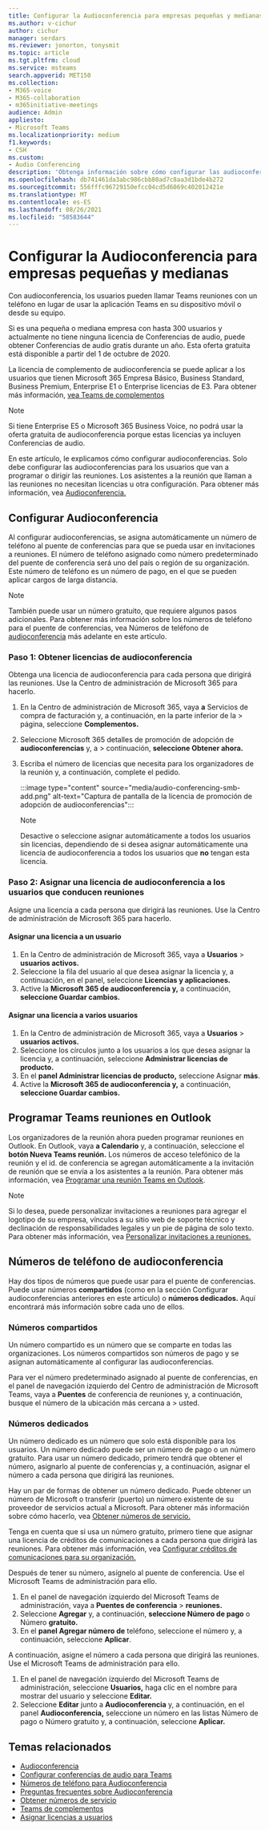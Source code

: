 ```yaml
---
title: Configurar la Audioconferencia para empresas pequeñas y medianas
ms.author: v-cichur
author: cichur
manager: serdars
ms.reviewer: jonorton, tonysmit
ms.topic: article
ms.tgt.pltfrm: cloud
ms.service: msteams
search.appverid: MET150
ms.collection:
- M365-voice
- M365-collaboration
- m365initiative-meetings
audience: Admin
appliesto:
- Microsoft Teams
ms.localizationpriority: medium
f1.keywords:
- CSH
ms.custom:
- Audio Conferencing
description: 'Obtenga información sobre cómo configurar las audioconferencias en su pequeña o mediana empresa para las personas que necesitan usar un teléfono para llamar a las reuniones. '
ms.openlocfilehash: db741461da3abc986cbb80ad7c8aa3d1bde4b272
ms.sourcegitcommit: 556fffc96729150efcc04cd5d6069c402012421e
ms.translationtype: MT
ms.contentlocale: es-ES
ms.lasthandoff: 08/26/2021
ms.locfileid: "58583644"
---
```

# <a name="set-up-audio-conferencing-for-small-and-medium-businesses"></a>Configurar la Audioconferencia para empresas pequeñas y medianas

Con audioconferencia, los usuarios pueden llamar Teams reuniones con un teléfono en lugar de usar la aplicación Teams en su dispositivo móvil o desde su equipo.  

Si es una pequeña o mediana empresa con hasta 300 usuarios y actualmente no tiene ninguna licencia de Conferencias de audio, puede obtener Conferencias de audio gratis durante un año. Esta oferta gratuita está disponible a partir del 1 de octubre de 2020.

La licencia de complemento de audioconferencia se puede aplicar a los usuarios que tienen Microsoft 365 Empresa Básico, Business Standard, Business Premium, Enterprise E1 o Enterprise licencias de E3. Para obtener más información, [vea Teams de complementos](teams-add-on-licensing/microsoft-teams-add-on-licensing.md)

> [!NOTE]
> Si tiene Enterprise E5 o Microsoft 365 Business Voice, no podrá usar la oferta gratuita de audioconferencia porque estas licencias ya incluyen Conferencias de audio.

En este artículo, le explicamos cómo configurar audioconferencias. Solo debe configurar las audioconferencias para los usuarios que van a programar o dirigir las reuniones. Los asistentes a la reunión que llaman a las reuniones no necesitan licencias u otra configuración. Para obtener más información, vea [Audioconferencia.](audio-conferencing-in-office-365.md)

## <a name="set-up-audio-conferencing"></a>Configurar Audioconferencia

Al configurar audioconferencias, se asigna automáticamente un número de teléfono al puente de conferencias para que se pueda usar en invitaciones a reuniones. El número de teléfono asignado como número predeterminado del puente de conferencia será uno del país o región de su organización. Este número de teléfono es un número de pago, en el que se pueden aplicar cargos de larga distancia.

> [!NOTE]
> También puede usar un número gratuito, que requiere algunos pasos adicionales. Para obtener más información sobre los números de teléfono para el puente de conferencias, vea Números de teléfono de [audioconferencia](#audio-conferencing-phone-numbers) más adelante en este artículo.

### <a name="step-1-get-audio-conferencing-licenses"></a>Paso 1: Obtener licencias de audioconferencia

Obtenga una licencia de audioconferencia para cada persona que dirigirá las reuniones. Use la Centro de administración de Microsoft 365 para hacerlo.

1. En la Centro de administración de Microsoft 365, vaya **a** Servicios de compra de facturación y, a continuación, en la parte inferior de la  >  página, seleccione **Complementos.**
2. Seleccione Microsoft 365 detalles de promoción de adopción de **audioconferencias** y, a  >  continuación, **seleccione Obtener ahora.**
3. Escriba el número de licencias que necesita para los organizadores de la reunión y, a continuación, complete el pedido.

    :::image type="content" source="media/audio-conferencing-smb-add.png" alt-text="Captura de pantalla de la licencia de promoción de adopción de audioconferencias":::

    > [!NOTE]
    > Desactive o seleccione asignar automáticamente a todos los usuarios sin licencias, dependiendo de si desea asignar automáticamente una licencia de audioconferencia a todos los usuarios que **no** tengan esta licencia.

### <a name="step-2-assign-an-audio-conferencing-license-to-users-who-lead-meetings"></a>Paso 2: Asignar una licencia de audioconferencia a los usuarios que conducen reuniones

Asigne una licencia a cada persona que dirigirá las reuniones. Use la Centro de administración de Microsoft 365 para hacerlo.

#### <a name="assign-a-license-to-one-user"></a>Asignar una licencia a un usuario

1. En la Centro de administración de Microsoft 365, vaya a **Usuarios**  >  **usuarios activos.**  
2. Seleccione la fila del usuario al que desea asignar la licencia y, a continuación, en el panel, seleccione **Licencias y aplicaciones.**
3. Active la **Microsoft 365 de audioconferencia y,** a continuación, **seleccione Guardar cambios.**

#### <a name="assign-a-license-to-multiple-users"></a>Asignar una licencia a varios usuarios

1. En la Centro de administración de Microsoft 365, vaya a **Usuarios**  >  **usuarios activos.**  
2. Seleccione los círculos junto a los usuarios a los que desea asignar la licencia y, a continuación, seleccione **Administrar licencias de producto.**
3. En el **panel Administrar licencias de producto,** seleccione Asignar **más**.
4. Active la **Microsoft 365 de audioconferencia y,** a continuación, **seleccione Guardar cambios.**  

## <a name="schedule-teams-meetings-in-outlook"></a>Programar Teams reuniones en Outlook

Los organizadores de la reunión ahora pueden programar reuniones en Outlook. En Outlook, vaya **a Calendario** y, a continuación, seleccione el **botón Nueva Teams reunión.** Los números de acceso telefónico de la reunión y el id. de conferencia se agregan automáticamente a la invitación de reunión que se envía a los asistentes a la reunión. Para obtener más información, vea [Programar una reunión Teams en Outlook](https://support.microsoft.com/office/schedule-a-teams-meeting-from-outlook-883cc15c-580f-441a-92ea-0992c00a9b0f).

> [!NOTE]
> Si lo desea, puede personalizar invitaciones a reuniones para agregar el logotipo de su empresa, vínculos a su sitio web de soporte técnico y declinación de responsabilidades legales y un pie de página de solo texto. Para obtener más información, vea [Personalizar invitaciones a reuniones.](meeting-settings-in-teams.md#customize-meeting-invitations)

## <a name="audio-conferencing-phone-numbers"></a>Números de teléfono de audioconferencia

Hay dos tipos de números que puede usar para el puente de conferencias. Puede usar números **compartidos** (como en la sección Configurar audioconferencias anteriores en este artículo) o **números dedicados.** [](#set-up-audio-conferencing) Aquí encontrará más información sobre cada uno de ellos.

### <a name="shared-numbers"></a>Números compartidos

Un número compartido es un número que se comparte en todas las organizaciones. Los números compartidos son números de pago y se asignan automáticamente al configurar las audioconferencias.

Para ver el número predeterminado asignado al puente de conferencias, en el panel de navegación izquierdo del Centro de administración de Microsoft Teams, vaya a **Puentes** de conferencia de reuniones y, a continuación, busque el número de la ubicación más cercana a  >  usted.

### <a name="dedicated-numbers"></a>Números dedicados

Un número dedicado es un número que solo está disponible para los usuarios. Un número dedicado puede ser un número de pago o un número gratuito. Para usar un número dedicado, primero tendrá que obtener el número, asignarlo al puente de conferencias y, a continuación, asignar el número a cada persona que dirigirá las reuniones.

Hay un par de formas de obtener un número dedicado. Puede obtener un número de Microsoft o transferir (puerto) un número existente de su proveedor de servicios actual a Microsoft. Para obtener más información sobre cómo hacerlo, vea [Obtener números de servicio.](getting-service-phone-numbers.md)

Tenga en cuenta que si usa un número gratuito, primero tiene que asignar una licencia de créditos de comunicaciones a cada persona que dirigirá las reuniones. Para obtener más información, vea [Configurar créditos de comunicaciones para su organización.](set-up-communications-credits-for-your-organization.md)

Después de tener su número, asígnelo al puente de conferencia. Use el Microsoft Teams de administración para ello.

1. En el panel de navegación izquierdo del Microsoft Teams de administración, vaya a **Puentes de conferencia**  >  **reuniones.**
2. Seleccione **Agregar** y, a continuación, **seleccione Número de pago** o Número **gratuito.**
3. En el **panel Agregar número de** teléfono, seleccione el número y, a continuación, seleccione **Aplicar**.

A continuación, asigne el número a cada persona que dirigirá las reuniones. Use el Microsoft Teams de administración para ello.

1. En el panel de navegación izquierdo del Microsoft Teams de administración, seleccione **Usuarios,** haga clic en el nombre para mostrar del usuario y seleccione **Editar.**
2. Seleccione **Editar** junto a **Audioconferencia** y, a continuación, en el  panel  **Audioconferencia,** seleccione un número en las listas Número de pago o Número gratuito y, a continuación, seleccione **Aplicar.**

## <a name="related-topics"></a>Temas relacionados

- [Audioconferencia](audio-conferencing-in-office-365.md)
- [Configurar conferencias de audio para Teams](set-up-audio-conferencing-in-teams.md)
- [Números de teléfono para Audioconferencia](phone-numbers-for-audio-conferencing-in-teams.md)
- [Preguntas frecuentes sobre Audioconferencia](audio-conferencing-common-questions.md)
- [Obtener números de servicio](getting-service-phone-numbers.md)
- [Teams de complementos](teams-add-on-licensing/microsoft-teams-add-on-licensing.md)
- [Asignar licencias a usuarios](/microsoft-365/admin/manage/assign-licenses-to-users)